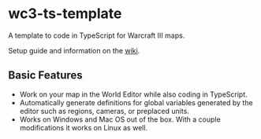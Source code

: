 # wc3-ts-template
 A template to code in TypeScript for Warcraft III maps.

Setup guide and information on the [wiki](https://github.com/triggerhappy187/wc3-ts-template/wiki).

## Basic Features
* Work on your map in the World Editor while also coding in TypeScript.
* Automatically generate definitions for global variables generated by the editor such as regions, cameras, or preplaced units.
* Works on Windows and Mac OS out of the box. With a couple modifications it works on Linux as well.
